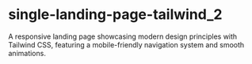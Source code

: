 # single-landing-page-tailwind_2
A responsive landing page showcasing modern design principles with Tailwind CSS, featuring a mobile-friendly navigation system and smooth animations.
